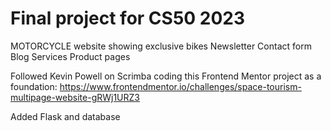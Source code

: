 # Final project for CS50 2023

MOTORCYCLE website showing exclusive bikes
Newsletter
Contact form
Blog
Services
Product pages

Followed Kevin Powell on Scrimba coding this Frontend Mentor project as a foundation:
https://www.frontendmentor.io/challenges/space-tourism-multipage-website-gRWj1URZ3

Added Flask and database
